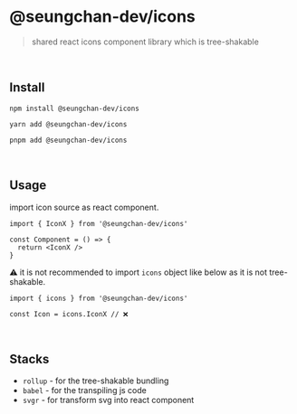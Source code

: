 # @seungchan-dev/icons

> shared react icons component library which is tree-shakable

<br/>

## Install

`npm install @seungchan-dev/icons`

`yarn add @seungchan-dev/icons`

`pnpm add @seungchan-dev/icons`

<br/>

## Usage

import icon source as react component.

```tsx
import { IconX } from '@seungchan-dev/icons'

const Component = () => {
  return <IconX />
}
```

⚠️ it is not recommended to import `icons` object like below as it is not tree-shakable.

```tsx
import { icons } from '@seungchan-dev/icons'

const Icon = icons.IconX // ❌
```

<br/>

## Stacks

- `rollup` - for the tree-shakable bundling
- `babel` - for the transpiling js code
- `svgr` - for transform svg into react component
